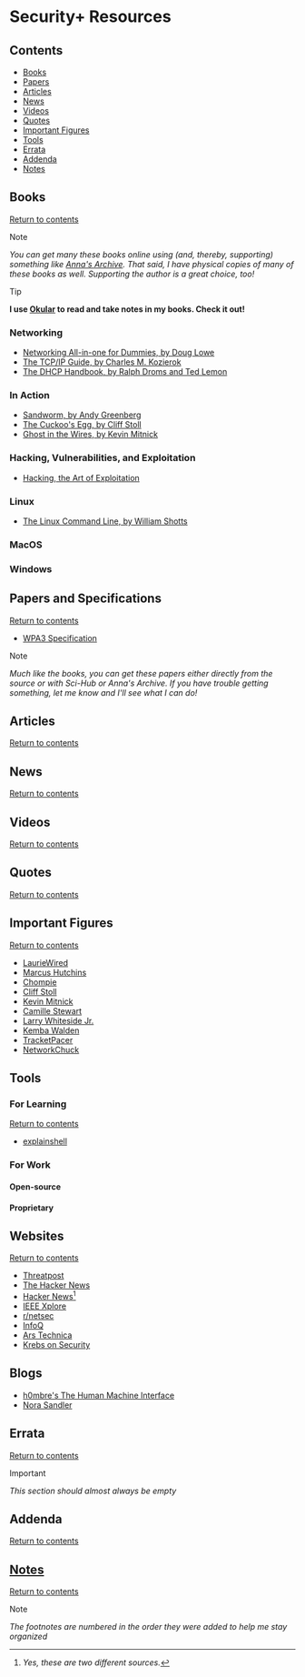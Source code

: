 # Security+ Resources

## Contents

- [Books](#books)
- [Papers](#papers)
- [Articles](#articles)
- [News](#news)
- [Videos](#videos)
- [Quotes](#quotes)
- [Important Figures](#important-figures)
- [Tools](#tools)
- [Errata](#errata)
- [Addenda](#addenda)
- [Notes](#notes)

## Books
[Return to contents](#contents)

> [!NOTE] 
> *You can get many these books online using (and, thereby, supporting) something like [Anna's Archive](https://annas-archive.org).
> That said, I have physical copies of many of these books as well. Supporting the author is a great choice, too!*

> [!TIP]
> **I use [Okular](https://okular.kde.org) to read and take notes in my books. Check it out!**

### Networking
- [Networking All-in-one for Dummies, by Doug Lowe](https://www.amazon.com/Networking-All-One-Dummies-Computer/dp/1119689015/ref=sims_dp_d_dex_ai_speed_loc_mtl_v5_t1_d_sccl_1_1/139-8139773-0541653?pd_rd_w=r6661&content-id=amzn1.sym.da3a5e11-8f5f-413b-a68b-31ceac43c758&pf_rd_p=da3a5e11-8f5f-413b-a68b-31ceac43c758&pf_rd_r=R2HV43QP3MWENN1ZHC80&pd_rd_wg=WdBJW&pd_rd_r=f5eac167-1f38-4418-a728-7a02a14246ee&pd_rd_i=1119689015&psc=1)
- [The TCP/IP Guide, by Charles M. Kozierok](https://www.amazon.com/TCP-Guide-Comprehensive-Illustrated-Protocols-ebook/dp/B008G30T7W)
- [The DHCP Handbook, by Ralph Droms and Ted Lemon](https://www.amazon.com/DHCP-Handbook-Understanding-Deploying-Configuration/dp/1578701376)

### In Action
- [Sandworm, by Andy Greenberg](https://www.amazon.com/Sandworm-Cyberwar-Kremlins-Dangerous-Hackers/dp/0525564632/ref=sr_1_1?crid=1YDCHWRC34G1R&dib=eyJ2IjoiMSJ9.X1_eqlifpJjDskXY5LhDaRVf_GdDzNbZH8_KCDbiLradh3GDYDGCZuPjT6s2un0YBmz8s9v51lOlgEIgTSspYPUbAo-pZTF0xHpYJVcdj4sks7drBaa3pfJjSdctrHyMzZlNZhn0CFI0DhZx0ZnBADE9un3YPF88SCwPIV-tOegrsC8X27E2AHv9A0Xj2Z1DIvkDiGSOcLcG1kBx9hA0Lk_QF3nCg1YuhwP7J71H0As.avMyVygX4T_TDc16WBYGF0u1IWghJ4PWmBCZBUadHSU&dib_tag=se&keywords=sandworm+by+andy+greenberg&qid=1725897104&sprefix=sandworm+by+andy+gr%2Caps%2C102&sr=8-1)
- [The Cuckoo's Egg, by Cliff Stoll](https://www.amazon.com/Cuckoos-Egg-Tracking-Computer-Espionage/dp/1416507787/ref=sr_1_1?crid=IYVO694BKM34&dib=eyJ2IjoiMSJ9.PGRh0kydew_-dS8NtBrkmb8kWSQPcm2KXrwPQYGU0vD_YxDn6WvicdofzM8Dqg-D4mg0VQklujzcCIWnYF6Lnvw9mUsPthGz_5TyefVrBD58mE-9ba4QJ5ITAo9rZeCo4PKe5-qg_0KS41yIjLU6qvHp9Pg1-8Zl5jbjvvh1ezkt4IkJSzbzIlpKWFA0KGm5395kf63uDeYPgIFF0JoYJji_ahpcrmstsrOXGRJMXu0.f4kiEcmwDRN_KoIl7Pz05QetdPvS2bl_v6RIJTQKerM&dib_tag=se&keywords=the+cuckoo%27s+egg&qid=1725897123&sprefix=the+cuck%2Caps%2C117&sr=8-1)
- [Ghost in the Wires, by Kevin Mitnick](https://www.amazon.com/Ghost-Wires-Adventures-Worlds-Wanted/dp/0316037729/ref=sr_1_1?crid=2HZGVCVYU97VH&dib=eyJ2IjoiMSJ9.90u380fIFTHgTF_NOGoMLgHFAtkcgfnuK1FGY7UfJHPQD-q-1WM9nuXDIrG8Oi7xG078wedWSfL6Yiybrq_weB4gsxHaOIU6BI84bp3RqZCd8dnPkAsr8TI05DHdTzOU5vfI_m-57J_eQ5O00dhKiUdMHHLBEXq_YugQ44s93cphhbNo4yj3d6KWuPbq4uUJ.4zE-ZNP0QI1BCbMTVvTXrq78_beswhebvFp0I_RdwBQ&dib_tag=se&keywords=ghost+in+the+wires+by+kevin+mitnick&qid=1725897151&sprefix=ghost+in+the+wire%2Caps%2C122&sr=8-1)

### Hacking, Vulnerabilities, and Exploitation
- [Hacking, the Art of Exploitation](https://www.amazon.com/Hacking-Art-Exploitation-Jon-Erickson/dp/1593271441)

### Linux
- [The Linux Command Line, by William Shotts](https://www.amazon.com/Linux-Command-Line-2nd-Introduction/dp/1593279523)

### MacOS

### Windows

## Papers and Specifications
[Return to contents](#contents)
- [WPA3 Specification](https://www.wi-fi.org/system/files/WPA3%20Specification%20v3.1.pdf)

> [!NOTE] 
> *Much like the books, you can get these papers either directly from the source or with Sci-Hub or Anna's Archive. If you 
> have trouble getting something, let me know and I'll see what I can do!*

## Articles
[Return to contents](#contents)

## News
[Return to contents](#contents)

## Videos
[Return to contents](#contents)

## Quotes
[Return to contents](#contents)

## Important Figures
[Return to contents](#contents)

- [LaurieWired](https://lauriewired.com)
- [Marcus Hutchins](https://en.wikipedia.org/wiki/Marcus_Hutchins)
- [Chompie](https://chomp.ie/Home)
- [Cliff Stoll](https://en.wikipedia.org/wiki/Clifford_Stoll)
- [Kevin Mitnick](https://en.wikipedia.org/wiki/Kevin_Mitnick)
- [Camille Stewart](https://camillestewartgloster.com)
- [Larry Whiteside Jr.](https://www.linkedin.com/in/larrywhitesidejr/)
- [Kemba Walden](https://en.wikipedia.org/wiki/Kemba_Walden)
- [TracketPacer](https://www.tracketpacer.com)
- [NetworkChuck](https://www.youtube.com/user/NetworkChuck)

## Tools
### For Learning
[Return to contents](#contents)
- [explainshell](https://explainshell.com)

### For Work

#### Open-source

#### Proprietary

## Websites
[Return to contents](#contents)
- [Threatpost](https://threatpost.com)
- [The Hacker News](https://thehackernews.com)
- [Hacker News](https://news.ycombinator.com)[^1] 
- [IEEE Xplore](https://ieeexplore.ieee.org/Xplore/home.jsp)
- [r/netsec](https://www.reddit.com/r/netsec/)
- [InfoQ](https://www.infoq.com)
- [Ars Technica](https://arstechnica.com)
- [Krebs on Security](https://krebsonsecurity.com)

## Blogs
- [h0mbre's The Human Machine Interface](https://h0mbre.github.io)
- [Nora Sandler](https://norasandler.com)

[^1]: *Yes, these are two different sources.*

## Errata 
[Return to contents](#contents)
> [!IMPORTANT]
> *This section should almost always be empty*

## Addenda
[Return to contents](#contents)

## [Notes](https://github.com/dorrajmachai/security-plus-notes)
[Return to contents](#contents)

> [!NOTE]
> *The footnotes are numbered in the order they were added to help me stay organized*
